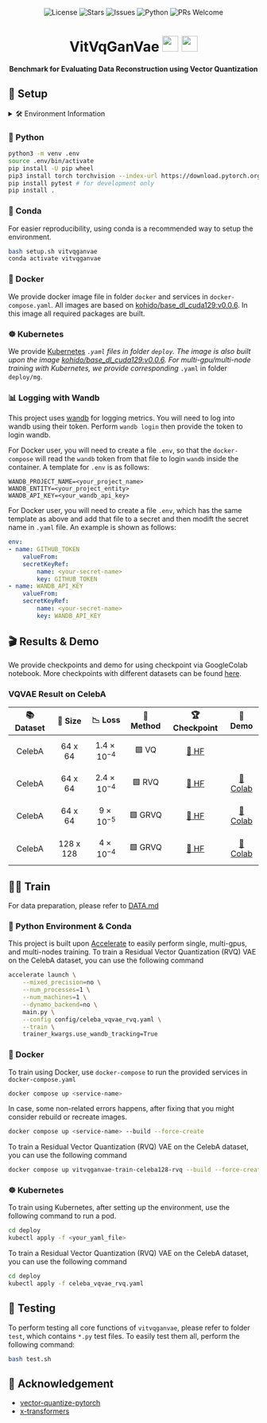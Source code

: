 
<p align="center">
    <img src="https://img.shields.io/github/license/KhoiDOO/vitvqganvae?style=flat-square" alt="License">
    <img src="https://img.shields.io/github/stars/KhoiDOO/vitvqganvae?style=flat-square" alt="Stars">
    <img src="https://img.shields.io/github/issues/KhoiDOO/vitvqganvae?style=flat-square" alt="Issues">
    <img src="https://img.shields.io/pypi/pyversions/torch?style=flat-square" alt="Python">
    <img src="https://img.shields.io/badge/PRs-welcome-brightgreen.svg?style=flat-square" alt="PRs Welcome">
</p>

<h1 align="center">VitVqGanVae <img src="https://cdn.jsdelivr.net/gh/twitter/twemoji@14.0.2/assets/svg/1f916.svg" width="32"/> <img src="https://cdn.jsdelivr.net/gh/twitter/twemoji@14.0.2/assets/svg/1f4a1.svg" width="32"/></h1>

<p align="center">
<b>Benchmark for Evaluating Data Reconstruction using Vector Quantization</b>
</p>


## 🚀 Setup


<details>
<summary>🛠️ Environment Information</summary>

- Python: 3.10.0
- CUDA: 12.9
- torch==2.8.0
- tqdm==4.67.1
- beartype==0.21.0
- omegaconf==2.3.0
- pillow==11.0.0
- opencv-python==4.12.0.88
- scikit-image==0.25.2
- albumentationsx==2.0.10
- scikit-learn==1.7.1
- wandb==0.21.1
- tensorboard==2.20.0
- datasets==4.0.0
- einops==0.8.1
- ema-pytorch==0.7.7
- pytorch-warmup==0.2.0
- pytorch-custom-utils==0.0.21
- memory-efficient-attention-pytorch==0.1.6
- sentencepiece==0.2.1
- transformers==4.55.3
- vector-quantize-pytorch==1.23.1
- accelerate==1.10.0
- torchinfo==1.8.0
- gdown==5.2.0
- onnx==1.19.0
- onnxruntime==1.22.1
- diffusers==0.35.1
- ninja==1.13.0

</details>

### 🐍 Python
```bash
python3 -m venv .env
source .env/bin/activate
pip install -U pip wheel
pip3 install torch torchvision --index-url https://download.pytorch.org/whl/cu129
pip install pytest # for development only
pip install .
```

### 🐾 Conda
For easier reproducibility, using conda is a recommended way to setup the environment.
```bash
bash setup.sh vitvqganvae
conda activate vitvqganvae
```

### 🐳 Docker
We provide docker image file in folder <code>docker</code> and services in <code>docker-compose.yaml</code>. All images are based on [kohido/base_dl_cuda129:v0.0.6](https://hub.docker.com/r/kohido/base_dl_cuda129). In this image all required packages are built. 

### ☸️ Kubernetes
We provide [Kubernetes](https://github.com/kubernetes/kubernetes) <code>*.yaml</code> files in folder <code>deploy</code>. The image is also built upon the image [kohido/base_dl_cuda129:v0.0.6](https://hub.docker.com/r/kohido/base_dl_cuda129). For multi-gpu/multi-node training with Kubernetes, we provide corresponding <code>*.yaml</code> in folder <code>deploy/mg</code>.


### 📊 Logging with Wandb
This project uses [wandb](https://github.com/wandb/wandb) for logging metrics. You will need to log into wandb using their token. Perform <code>wandb login</code> then provide the token to login wandb.

For Docker user, you will need to create a file ```.env```, so that the ```docker-compose``` will read the ```wandb``` token from that file to login ```wandb``` inside the container. A template for ```.env``` is as follows:

```
WANDB_PROJECT_NAME=<your_project_name>
WANDB_ENTITY=<your_project_entity>
WANDB_API_KEY=<your_wandb_api_key>
```

For Docker user, you will need to create a file ```.env```, which has the same template as above and add that file to a secret and then modift the secret name in ```.yaml``` file. An example is shown as follows:
```yaml
env:
- name: GITHUB_TOKEN
    valueFrom:
    secretKeyRef:
        name: <your-secret-name>
        key: GITHUB_TOKEN
- name: WANDB_API_KEY
    valueFrom:
    secretKeyRef:
        name: <your-secret-name>
        key: WANDB_API_KEY
```

## 🎬 Results & Demo

We provide checkpoints and demo for using checkpoint via GoogleColab notebook. More checkpoints with different datasets can be found [here](https://huggingface.co/kohido).

### VQVAE Result on CelebA
| 📚 <b>Dataset</b> | 📏 <b>Size</b> | 📉 <b>Loss</b> | 🧠 <b>Method</b> | 🏆 <b>Checkpoint</b> | 🚀 <b>Demo</b> |
|:---:|:---:|:----------------------:|:------:|:-----------:|:----:|
| CelebA | 64 x 64 | $$1.4\times 10^{-4}$$ | 🟩 VQ| <a href="https://huggingface.co/kohido/celeba_vqvae">🤗 HF</a> | |
| CelebA | 64 x 64 | $$2.4\times 10^{-4}$$ | 🟩 RVQ| <a href="https://huggingface.co/kohido/celeba_vqvae_rvq">🤗 HF</a> | <a href="https://colab.research.google.com/drive/138j09tvXXMVN6sHfWwKlNo3Z8TAMg6hl?usp=sharing">📓 Colab</a> |
| CelebA | 64 x 64 | $$9\times 10^{-5}$$ | 🟩 GRVQ| <a href="https://huggingface.co/kohido/celeba_vqvae_grvq">🤗 HF</a> | <a href="https://colab.research.google.com/drive/1InSAa_8FBvw5VLKhuo_yVBIkiGKpjJxc?usp=sharing">📓 Colab |
| CelebA | 128 x 128 | $$4\times 10^{-4}$$ | 🟩 GRVQ| <a href="https://huggingface.co/kohido/celeba128_vqvae_grvq">🤗 HF</a> | <a href="https://colab.research.google.com/drive/11RbDpioFj3MAFYy2O-P5d_J7H40uhPjS?usp=sharing">📓 Colab |

## 🏋️‍♂️ Train
For data preparation, please refer to [DATA.md](docs/md/DATA.md)

### 🐍 Python Environment & Conda
This project is built upon [Accelerate](https://github.com/huggingface/accelerate) to easily perform single, multi-gpus, and multi-nodes training. To train a Residual Vector Quantization (RVQ) VAE on the CelebA dataset, you can use the following command

```bash
accelerate launch \
    --mixed_precision=no \
    --num_processes=1 \
    --num_machines=1 \
    --dynamo_backend=no \
    main.py \
    --config config/celeba_vqvae_rvq.yaml \
    --train \
    trainer_kwargs.use_wandb_tracking=True
```

### 🐳 Docker
To train using Docker, use <code>docker-compose</code> to run the provided services in <code>docker-compose.yaml</code>
```bash
docker compose up <service-name>
```
In case, some non-related errors happens, after fixing that you might consider rebuild or recreate images.
```bash
docker compose up <service-name> --build --force-create
```
To train a Residual Vector Quantization (RVQ) VAE on the CelebA dataset, you can use the following command
```bash
docker compose up vitvqganvae-train-celeba128-rvq --build --force-create
```

### ☸️ Kubernetes
To train using Kubernetes, after setting up the environment, use the following command to run a pod.
```bash
cd deploy
kubectl apply -f <your_yaml_file>
```
To train a Residual Vector Quantization (RVQ) VAE on the CelebA dataset, you can use the following command
```bash
cd deploy
kubectl apply -f celeba_vqvae_rvq.yaml
```

## 🧪 Testing

To perform testing all core functions of ```vitvqganvae```, please refer to folder ```test```, which contains ```*.py``` test files. To easily test them all, perform the following command:
```bash
bash test.sh
```

## 🙏 Acknowledgement
- [vector-quantize-pytorch](https://github.com/lucidrains/vector-quantize-pytorch)
- [x-transformers](https://github.com/lucidrains/x-transformers)
